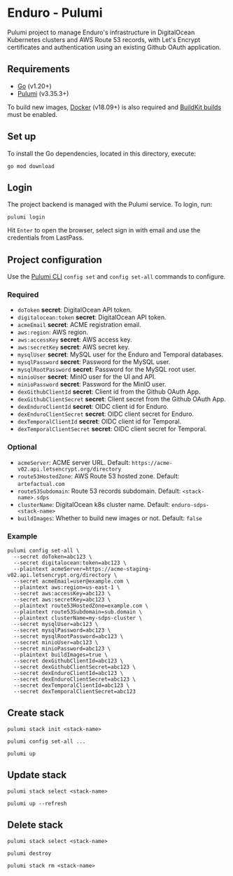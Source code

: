# Enduro - Pulumi

Pulumi project to manage Enduro's infrastructure in DigitalOcean Kubernetes
clusters and AWS Route 53 records, with Let's Encrypt certificates and
authentication using an existing Github OAuth application.

## Requirements

- [Go] (v1.20+)
- [Pulumi] (v3.35.3+)

To build new images, [Docker] (v18.09+) is also required and [BuildKit builds]
must be enabled.

## Set up

To install the Go dependencies, located in this directory, execute:

```
go mod download
```

## Login

The project backend is managed with the Pulumi service. To login, run:

```
pulumi login
```

Hit `Enter` to open the browser, select sign in with email and use the
credentials from LastPass.

## Project configuration

Use the [Pulumi CLI] `config set` and `config set-all` commands to configure.

### Required

- `doToken` **secret**: DigitalOcean API token.
- `digitalocean:token` **secret**: DigitalOcean API token.
- `acmeEmail` **secret**: ACME registration email.
- `aws:region`: AWS region.
- `aws:accessKey` **secret**: AWS access key.
- `aws:secretKey` **secret**: AWS secret key.
- `mysqlUser` **secret**: MySQL user for the Enduro and Temporal databases.
- `mysqlPassword` **secret**: Password for the MySQL user.
- `mysqlRootPassword` **secret**: Password for the MySQL root user.
- `minioUser` **secret**: MinIO user for the UI and API.
- `minioPassword` **secret**: Password for the MinIO user.
- `dexGithubClientId` **secret**: Client id from the Github OAuth App.
- `dexGithubClientSecret` **secret**: Client secret from the Github OAuth App.
- `dexEnduroClientId` **secret**: OIDC client id for Enduro.
- `dexEnduroClientSecret` **secret**: OIDC client secret for Enduro.
- `dexTemporalClientId` **secret**: OIDC client id for Temporal.
- `dexTemporalClientSecret` **secret**: OIDC client secret for Temporal.

### Optional

- `acmeServer`: ACME server URL. Default: `https://acme-v02.api.letsencrypt.org/directory`
- `route53HostedZone`: AWS Route 53 hosted zone. Default: `artefactual.com`
- `route53Subdomain`: Route 53 records subdomain. Default: `<stack-name>.sdps`
- `clusterName`: DigitalOcean k8s cluster name. Default: `enduro-sdps-<stack-name>`
- `buildImages`: Whether to build new images or not. Default: `false`

### Example

```
pulumi config set-all \
  --secret doToken=abc123 \
  --secret digitalocean:token=abc123 \
  --plaintext acmeServer=https://acme-staging-v02.api.letsencrypt.org/directory \
  --secret acmeEmail=user@example.com \
  --plaintext aws:region=us-east-1 \
  --secret aws:accessKey=abc123 \
  --secret aws:secretKey=abc123 \
  --plaintext route53HostedZone=example.com \
  --plaintext route53Subdomain=sub.domain \
  --plaintext clusterName=my-sdps-cluster \
  --secret mysqlUser=abc123 \
  --secret mysqlPassword=abc123 \
  --secret mysqlRootPassword=abc123 \
  --secret minioUser=abc123 \
  --secret minioPassword=abc123 \
  --plaintext buildImages=true \
  --secret dexGithubClientId=abc123 \
  --secret dexGithubClientSecret=abc123 \
  --secret dexEnduroClientId=abc123 \
  --secret dexEnduroClientSecret=abc123 \
  --secret dexTemporalClientId=abc123 \
  --secret dexTemporalClientSecret=abc123
```

## Create stack

```
pulumi stack init <stack-name>

pulumi config set-all ...

pulumi up
```

## Update stack

```
pulumi stack select <stack-name>

pulumi up --refresh
```

## Delete stack

```
pulumi stack select <stack-name>

pulumi destroy

pulumi stack rm <stack-name>
```

[go]: https://go.dev/doc/install
[pulumi]: https://www.pulumi.com/docs/get-started/install/
[docker]: https://docs.docker.com/get-docker/
[buildkit builds]: https://docs.docker.com/develop/develop-images/build_enhancements/
[pulumi cli]: https://www.pulumi.com/docs/reference/cli/
